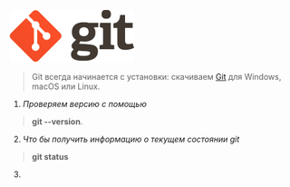    ![Лого](/img/logo.png)

>  Git всегда начинается с установки: скачиваем [Git](https://git-scm.com/) для Windows, macOS или Linux.

 1. *Проверяем версию с помощью*
> **git --version**.

2. *Что бы получить информацию о текущем состоянии git*
> **git status**

3. 
